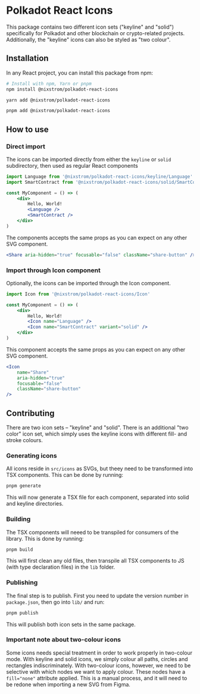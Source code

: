 # Polkadot React Icons

This package contains two different icon sets ("keyline" and "solid") specifically for Polkadot and other blockchain or crypto-related projects. Additionally, the "keyline" icons can also be styled as "two colour".

## Installation

In any React project, you can install this package from npm:

```bash
# Install with npm, Yarn or pnpm
npm install @nixstrom/polkadot-react-icons

yarn add @nixstrom/polkadot-react-icons

pnpm add @nixstrom/polkadot-react-icons
```

## How to use

### Direct import

The icons can be imported directly from either the `keyline` or `solid` subdirectory, then used as regular React components

```jsx
import Language from '@nixstrom/polkadot-react-icons/keyline/Language'
import SmartContract from '@nixstrom/polkadot-react-icons/solid/SmartContract'

const MyComponent = () => (
	<div>
		Hello, World!
		<Language />
		<SmartContract />
	</div>
)
```

The components accepts the same props as you can expect on any other SVG component.

```jsx
<Share aria-hidden="true" focusable="false" className="share-button" />
```

### Import through Icon component

Optionally, the icons can be imported through the Icon component.

```jsx
import Icon from '@nixstrom/polkadot-react-icons/Icon'

const MyComponent = () => (
	<div>
		Hello, World!
		<Icon name="Language" />
		<Icon name="SmartContract" variant="solid" />
	</div>
)
```

This component accepts the same props as you can expect on any other SVG component.

```jsx
<Icon
	name="Share"
	aria-hidden="true"
	focusable="false"
	className="share-button"
/>
```

## Contributing

There are two icon sets – "keyline" and "solid". There is an additional "two color" icon set, which simply uses the keyline icons with different fill- and stroke colours.

### Generating icons

All icons reside in `src/icons` as SVGs, but theey need to be transformed into TSX components. This can be done by running:

```bash
pnpm generate
```

This will now generate a TSX file for each component, separated into solid and keyline directories.

### Building

The TSX components will neeed to be transpiled for consumers of the library. This is done by running:

```bash
pnpm build
```

This will first clean any old files, then transpile all TSX components to JS (with type declaration files) in the `lib` folder.

### Publishing

The final step is to publish. First you need to update the version number in `package.json`, then go into `lib/` and run:

```bash
pnpm publish
```

This will publish both icon sets in the same package.

### Important note about two-colour icons

Some icons needs special treatment in order to work properly in two-colour mode. With keyline and solid icons, we simply colour all paths, circles and rectangles indiscriminately. With two-colour icons, however, we need to be selective with which nodes we want to apply colour. These nodes have a `fill="none"` attribute applied. This is a manual process, and it will need to be redone when importing a new SVG from Figma.
